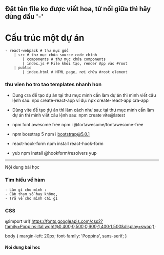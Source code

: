 ## Đặt tên file ko được viết hoa, từ nối giữa thì hãy dùng dấu '-'

# Cấu trúc một dự án

    - react-webpack # thư mục gốc
    	| src # thư mục chứa source code chính
    		| components # thư mục chứa components
    		| index.js # File khởi tạo, render App vào #root
    	| public
    		| index.html # HTML page, nơi chứa #root element

### thu vien ho tro tao templates nhanh hon

-   Dung cra để tạo dự án
    tại thư mục mình cần làm dự án thì mình viết câu lệnh sau:
    npx create-react-app <project-name>
    ví dụ: npx create-react-app cra-app

-   Dùng vite để tạo dự án thì làm cách như sau:
    tại thư mục mình cần làm dự án thì mình viết câu lệnh sau:
    npm create vite@latest

-   npm font awesome free
    npm i @fortawesome/fontawesome-free

-   npm bosstrap 5
    npm i bootstrap@5.0.1

-   react-hook-form
    npm install react-hook-form

-   yub
    npm install @hookform/resolvers yup

---

Nội dung bài học

### Tìm hiểu về hàm

    - Làm gì cho mình :
    - Cần tham số hay không,
    - Trả về cho mình cái gì

### CSS

@import url('https://fonts.googleapis.com/css2?family=Poppins:ital,wght@0,400;0,500;0,600;1,400;1,500&display=swap');

body {
margin-left: 20px;
font-family: 'Poppins', sans-serif;
}
#### Noi dung bai hoc

